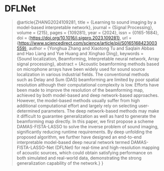 # DFLNet
>@article{ZHANG2024109281,
title = {Learning to sound imaging by a model-based interpretable network},
journal = {Signal Processing},
volume = {215},
pages = {109281},
year = {2024},
issn = {0165-1684},
doi = {https://doi.org/10.1016/j.sigpro.2023.109281},
url = {https://www.sciencedirect.com/science/article/pii/S0165168423003559},
author = {Yonghua Zhang and Xiaotong Tu and Saqlain Abbas and Hao Liang and Yue Huang and Xinghao Ding},
keywords = {Sound localization, Beamforming, Interpretable neural network, Array signal processing},
abstract = {Acoustic beamforming methods based on microphone arrays have been widely used for sound source localization in various industrial fields. The conventional methods such as Delay and Sum (DAS) beamforming are limited by poor spatial resolution although their computational complexity is low. Efforts have been made to improve the resolution of the beamforming map, achieved by both model-based and deep network-based approaches. However, the model-based methods usually suffer from high additional computational effort and largely rely on selecting user-determined parameters. The deep network-based methods may make it difficult to guarantee generalization as well as hard to generate the beamforming map directly. In this paper, we first propose a scheme DAMAS-FISTA-LASSO to solve the inverse problem of sound imaging, significantly reducing runtime requirements. By deep unfolding the proposed algorithm, we further have designed an end-to-end interpretable model-based deep neural network termed DAMAS-FISTA-LASSO-Net (DFLNet) for real-time and high-resolution mapping of acoustic sources, which could obtain satisfying performance on both simulated and real-world data, demonstrating the strong generalization capability of the network.}
}
